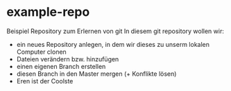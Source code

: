 # example-repo
Beispiel Repository zum Erlernen von git
In diesem git repository wollen wir:
* ein neues Repository anlegen, in dem wir dieses zu unserm lokalen Computer clonen
* Dateien verändern bzw. hinzufügen
* einen eigenen Branch erstellen
* diesen Branch in den Master mergen (+ Konflikte lösen)
* Eren ist der Coolste